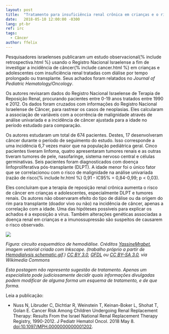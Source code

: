 ```yaml
---
layout: post
title:  "Tratamento para insuficiência renal crônica em crianças e o risco de câncer"
date:   2018-05-10 12:00:00 -0300
lang: pt-br
ref: irc
tags:
  - Câncer
author: ffelix
---
```

Pesquisadores israelenses publicaram um estudo observacional{% include retrospectiva.html %} usando o Registro Nacional Israelense a fim de investigar a incidência de câncer{% include cancer.html %} em crianças e adolescentes com insuficiência renal tratadas com diálise por tempo prolongado ou transplante. Seus achados foram relatados no _Journal of Pediatric Hematology/Oncology_.
<!--more-->

Os autores revisaram dados do Registro Nacional Israelense de Terapia de Reposição Renal, procurando pacientes entre 0-19 anos tratados entre 1990 e 2012. Os dados foram cruzados com informações do Registro Nacional Israelense de Câncer, para rastrear os casos de neoplasias. Eles calcularam a associação de variáveis com a ocorrência de malignidade através de análise univariada e a incidência de câncer ajustada para a idade no período estudado para comparação.

Os autores estudaram um total de 674 pacientes. Destes, 17 desenvolveram câncer durante o período de seguimento do estudo. Isso corresponde a uma incidência 6,7 vezes maior que na população pediátrica geral. Cinco pacientes tiveram linfoma, quatro apresentaram tumores renais e as outras tiveram tumores de pele, nasofaringe, sistema nervoso central e células germinativas. Seis pacientes foram diagnosticados com doença linfoproliferativa pós-transplante (DLPT). A idade menor foi o único fator que se correlacionou com o risco de malignidade na análise univariada (razão de risco{% include hr.html %} 0,91 - IC95% = 0,84-0,99; p < 0,03).

Eles concluíram que a terapia de reposição renal crônica aumenta o risco de câncer em crianças e adolescentes, especialmente DLPT e tumores renais. Os autores não observaram efeito do tipo de diálise ou da origem do rim para transplante (doador vivo ou não) na incidência de câncer, apenas a correlação com a idade. Uma das hipóteses possíveis para explicar os achados é a exposição a vírus. Também alterações genéticas associadas a doença renal em crianças e a imunossupressão são suspeitos de causarem o risco observado.

![](https://upload.wikimedia.org/wikipedia/commons/9/93/Hemodialysis-en.svg)

_Figura: circuito esquemático de hemodiálise. Créditos [YassineMrabet](https://commons.wikimedia.org/wiki/User:YassineMrabet), imagem vetorial criada com Inkscape. (trabalho próprio a partir de [Hemodialysis schematic.gif](https://commons.wikimedia.org/wiki/File:Hemodialysis_schematic.gif).) [CC BY 3.0](https://creativecommons.org/licenses/by/3.0), [GFDL](http://www.gnu.org/copyleft/fdl.html) ou [CC BY-SA 3.0](https://creativecommons.org/licenses/by-sa/3.0), via Wikimedia Commons_

_Esta postagem não representa sugestão de tratamento. Apenas um especialista pode judiciosamente decidir quais informações divulgadas podem modificar de alguma forma um esquema de tratamento, e de que forma._

Leia a publicação:
- Nuss N, Libruder C, Dichtiar R, Weinstein T, Keinan-Boker L, Shohat T, Golan E. Cancer Risk Among Children Undergoing Renal Replacement Therapy: Results From the Israel National Renal Replacement Therapy Registry, 1990-2012. J Pediatr Hematol Oncol. 2018 May 8. [doi:10.1097/MPH.0000000000001202](http://doi.org/10.1097/MPH.0000000000001202).

